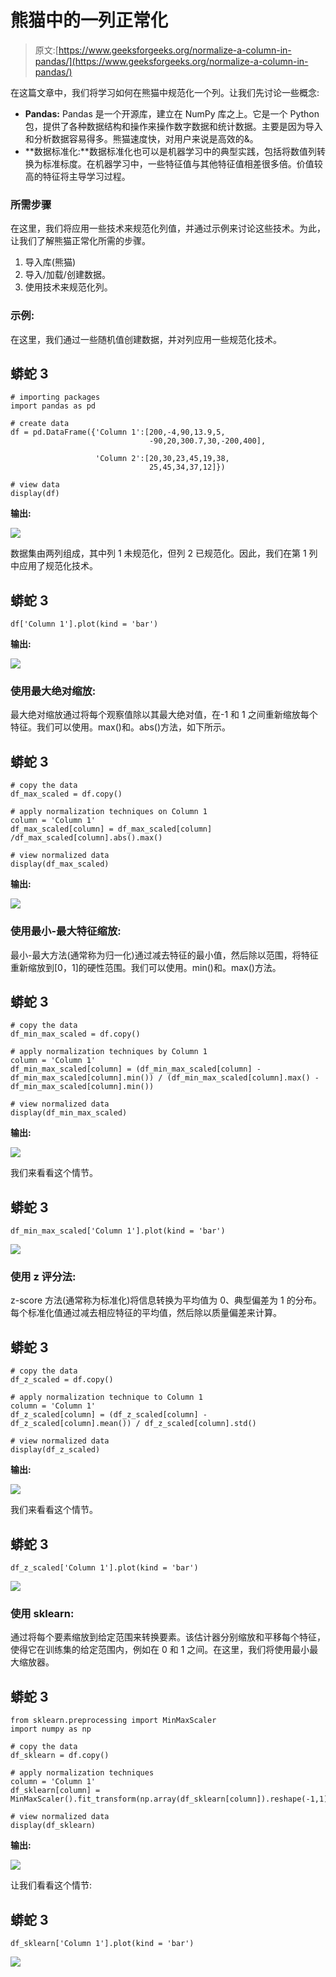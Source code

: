 # 熊猫中的一列正常化

> 原文:[https://www.geeksforgeeks.org/normalize-a-column-in-pandas/](https://www.geeksforgeeks.org/normalize-a-column-in-pandas/)

在这篇文章中，我们将学习如何在熊猫中规范化一个列。让我们先讨论一些概念:

*   **Pandas:** Pandas 是一个开源库，建立在 NumPy 库之上。它是一个 Python 包，提供了各种数据结构和操作来操作数字数据和统计数据。主要是因为导入和分析数据容易得多。熊猫速度快，对用户来说是高效的&。
*   **数据标准化:**数据标准化也可以是机器学习中的典型实践，包括将数值列转换为标准标度。在机器学习中，一些特征值与其他特征值相差很多倍。价值较高的特征将主导学习过程。

### 所需步骤

在这里，我们将应用一些技术来规范化列值，并通过示例来讨论这些技术。为此，让我们了解熊猫正常化所需的步骤。

1.  导入库(熊猫)
2.  导入/加载/创建数据。
3.  使用技术来规范化列。

### 示例:

在这里，我们通过一些随机值创建数据，并对列应用一些规范化技术。

## 蟒蛇 3

```
# importing packages
import pandas as pd

# create data
df = pd.DataFrame({'Column 1':[200,-4,90,13.9,5,
                               -90,20,300.7,30,-200,400],

                   'Column 2':[20,30,23,45,19,38,
                               25,45,34,37,12]})

# view data
display(df)
```

**输出:**

![](img/208601b2460eb78a1baee89652900ef6.png)

数据集由两列组成，其中列 1 未规范化，但列 2 已规范化。因此，我们在第 1 列中应用了规范化技术。

## 蟒蛇 3

```
df['Column 1'].plot(kind = 'bar')
```

**输出:**

![](img/930ded121b42c709f705cf2258746e62.png)

### 使用最大绝对缩放:

最大绝对缩放通过将每个观察值除以其最大绝对值，在-1 和 1 之间重新缩放每个特征。我们可以使用。max()和。abs()方法，如下所示。

## 蟒蛇 3

```
# copy the data
df_max_scaled = df.copy()

# apply normalization techniques on Column 1
column = 'Column 1'
df_max_scaled[column] = df_max_scaled[column] /df_max_scaled[column].abs().max()

# view normalized data
display(df_max_scaled)
```

**输出:**

![](img/5c6e0fbbde7d59f48592c1c0b7462e07.png)

### 使用最小-最大特征缩放:

最小-最大方法(通常称为归一化)通过减去特征的最小值，然后除以范围，将特征重新缩放到[0，1]的硬性范围。我们可以使用。min()和。max()方法。

## 蟒蛇 3

```
# copy the data
df_min_max_scaled = df.copy()

# apply normalization techniques by Column 1
column = 'Column 1'
df_min_max_scaled[column] = (df_min_max_scaled[column] - df_min_max_scaled[column].min()) / (df_min_max_scaled[column].max() - df_min_max_scaled[column].min())    

# view normalized data
display(df_min_max_scaled)
```

**输出:**

![](img/5f1104b249abc79300f3a919eedf72f8.png)

我们来看看这个情节。

## 蟒蛇 3

```
df_min_max_scaled['Column 1'].plot(kind = 'bar')
```

![](img/3c739c54ed79213718ae36b41087dbe3.png)

### 使用 z 评分法:

z-score 方法(通常称为标准化)将信息转换为平均值为 0、典型偏差为 1 的分布。每个标准化值通过减去相应特征的平均值，然后除以质量偏差来计算。

## 蟒蛇 3

```
# copy the data
df_z_scaled = df.copy()

# apply normalization technique to Column 1
column = 'Column 1'
df_z_scaled[column] = (df_z_scaled[column] - df_z_scaled[column].mean()) / df_z_scaled[column].std()    

# view normalized data  
display(df_z_scaled)
```

**输出:**

![](img/6fa22116bc4f2be73b9daed3ba58700a.png)

我们来看看这个情节。

## 蟒蛇 3

```
df_z_scaled['Column 1'].plot(kind = 'bar')
```

![](img/40b9fa8f5043b6a65e245f73f8b0833c.png)

### 使用 sklearn:

通过将每个要素缩放到给定范围来转换要素。该估计器分别缩放和平移每个特征，使得它在训练集的给定范围内，例如在 0 和 1 之间。在这里，我们将使用最小最大缩放器。

## 蟒蛇 3

```
from sklearn.preprocessing import MinMaxScaler
import numpy as np

# copy the data
df_sklearn = df.copy()

# apply normalization techniques
column = 'Column 1'
df_sklearn[column] = MinMaxScaler().fit_transform(np.array(df_sklearn[column]).reshape(-1,1))

# view normalized data  
display(df_sklearn)
```

**输出:**

![](img/5806156d123b7d4238017af6e7c71eba.png)

让我们看看这个情节:

## 蟒蛇 3

```
df_sklearn['Column 1'].plot(kind = 'bar')
```

![](img/763e476543e16af747522910aba21b27.png)